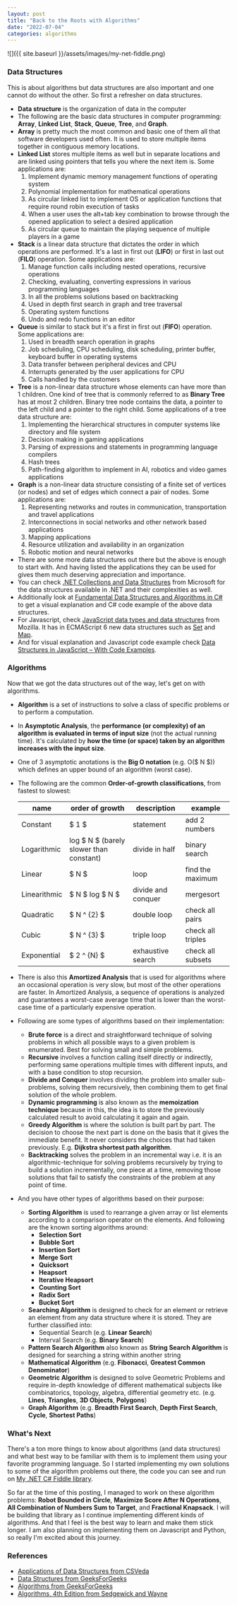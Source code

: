 ```yaml
---
layout: post
title: "Back to the Roots with Algorithms"
date: "2022-07-04"
categories: algorithms
---
```


![]({{ site.baseurl }}/assets/images/my-net-fiddle.png)

### Data Structures
This is about algorithms but data structures are also important and one cannot do without the other.  So first a refresher on data structures.

* **Data structure** is the organization of data in the computer
* The following are the basic data structures in computer programming: **Array**, **Linked** **List**, **Stack**, **Queue**, **Tree**, and **Graph**.
* **Array** is pretty much the most common and basic one of them all that software developers used often.  It is used to store multiple items together in contiguous memory locations.
* **Linked List** stores multiple items as well but in separate locations and are linked using pointers that tells you where the next item is.  Some applications are:
    1. Implement dynamic memory management functions of operating system
    2. Polynomial implementation for mathematical operations
    3. As circular linked list to implement OS or application functions that require round robin execution of tasks
    4. When a user uses the alt+tab key combination to browse through the opened application to select a desired application
    5. As circular queue to maintain the playing sequence of multiple players in a game
* **Stack** is a linear data structure that dictates the order in which operations are performed.  It's a last in first out (**LIFO**) or first in last out (**FILO**) operation.  Some applications are:
    1. Manage function calls including nested operations, recursive operations
    2. Checking, evaluating, converting expressions in various programming languages
    3. In all the problems solutions based on backtracking
    4. Used in depth first search in graph and tree traversal
    5. Operating system functions
    6. Undo and redo functions in an editor
* **Queue** is similar to stack but it's a first in first out (**FIFO**) operation.  Some applications are:
    1. Used in breadth search operation in graphs
    2. Job scheduling, CPU scheduling, disk scheduling, printer buffer, keyboard buffer in operating systems
    3. Data transfer between peripheral devices and CPU
    4. Interrupts generated by the user applications for CPU
    5. Calls handled by the customers
* **Tree** is a non-linear data structure whose elements can have more than 1 children. One kind of tree that is commonly referred to as **Binary Tree** has at most 2 children.  Binary tree node contains the data, a pointer to the left child and a pointer to the right child.  Some applications of a tree data structure are:
    1. Implementing the hierarchical structures in computer systems like directory and file system
    2. Decision making in gaming applications
    3. Parsing of expressions and statements in programming language compilers
    4. Hash trees
    5. Path-finding algorithm to implement in AI, robotics and video games applications
* **Graph** is a non-linear data structure consisting of a finite set of vertices (or nodes) and set of edges which connect a pair of nodes.  Some applications are:
    1. Representing networks and routes in communication, transportation and travel applications
    2. Interconnections in social networks and other network based applications
    3. Mapping applications
    4. Resource utilization and availability in an organization
    5. Robotic motion and neural networks
* There are some more data structures out there but the above is enough to start with.  And having listed the applications they can be used for gives them much deserving appreciation and importance.
* You can check [.NET Collections and Data Structures](https://docs.microsoft.com/en-us/dotnet/standard/collections) from Microsoft for the data structures available in .NET and their complexities as well.
* Additionally look at [Fundamental Data Structures and Algorithms in C#](https://dev.to/adavidoaiei/fundamental-data-structures-and-algorithms-in-c-4ocf) to get a visual explanation and C# code example of the above data structures.
* For Javascript, check [JavaScript data types and data structures](https://developer.mozilla.org/en-US/docs/Web/JavaScript/Data_structures) from Mozilla.  It has in ECMAScript 6 new data structures such as [Set](https://developer.mozilla.org/en-US/docs/Web/JavaScript/Reference/Global_Objects/Set) and [Map](https://developer.mozilla.org/en-US/docs/Web/JavaScript/Reference/Global_Objects/Map).
* And for visual explanation and Javascript code example check [Data Structures in JavaScript – With Code Examples](https://www.freecodecamp.org/news/data-structures-in-javascript-with-examples/).

### Algorithms
Now that we got the data structures out of the way, let's get on with algorithms.

* **Algorithm** is a set of instructions to solve a class of specific problems or to perform a computation.
* In **Asymptotic Analysis**, the **performance (or complexity) of an algorithm is evaluated in terms of input size** (not the actual running time). It's calculated by **how the time (or space) taken by an algorithm increases with the input size**.
* One of 3 asymptotic anotations is the **Big O notation** (e.g. O($ N $)) which defines an upper bound of an algorithm (worst case).
* The following are the common **Order-of-growth classifications**, from fastest to slowest:

    name | order of growth | description | example
    ---------|----------|---------|---------
    Constant | $ 1 $ | statement | add 2 numbers
    Logarithmic | log $ N $ (barely slower than constant) | divide in half | binary search
    Linear | $ N $ | loop | find the maximum
    Linearithmic | $ N $ log $ N $ | divide and conquer | mergesort
    Quadratic | $ N ^ {2} $ | double loop | check all pairs
    Cubic | $ N ^ {3} $ | triple loop | check all triples
    Exponential | $ 2 ^ {N} $ | exhaustive search | check all subsets

* There is also this **Amortized Analysis** that is used for algorithms where an occasional operation is very slow, but most of the other operations are faster. In Amortized Analysis, a sequence of operations is analyzed and guarantees a worst-case average time that is lower than the worst-case time of a particularly expensive operation.
* Following are some types of algorithms based on their implementation:
    * **Brute force** is a direct and straightforward technique of solving problems in which all possible ways to a given problem is enumerated.  Best for solving small and simple problems.
    * **Recursive** involves a function calling itself directly or indirectly, performing same operations multiple times with different inputs, and with a base condition to stop recursion.
    * **Divide and Conquer** involves dividing the problem into smaller sub-problems, solving them recursively, then combining them to get final solution of the whole problem.
    * **Dynamic programming** is also known as the **memoization technique** because in this, the idea is to store the previously calculated result to avoid calculating it again and again.
    * **Greedy Algorithm** is where the solution is built part by part. The decision to choose the next part is done on the basis that it gives the immediate benefit. It never considers the choices that had taken previously. E.g. **Dijkstra shortest path algorithm**.
    * **Backtracking** solves the problem in an incremental way i.e. it is an algorithmic-technique for solving problems recursively by trying to build a solution incrementally, one piece at a time, removing those solutions that fail to satisfy the constraints of the problem at any point of time.
* And you have other types of algorithms based on their purpose:
    * **Sorting Algorithm** is used to rearrange a given array or list elements according to a comparison operator on the elements.  And following are the known sorting algorithms around:
        * **Selection Sort**
        * **Bubble Sort**
        * **Insertion Sort**
        * **Merge Sort**
        * **Quicksort**
        * **Heapsort**
        * **Iterative Heapsort**
        * **Counting Sort**
        * **Radix Sort**
        * **Bucket Sort**
    * **Searching Algorithm** is designed to check for an element or retrieve an element from any data structure where it is stored.  They are further classified into:
        * Sequential Search (e.g. **Linear Search**)
        * Interval Search (e.g. **Binary Search**)
    * **Pattern Search Algorithm** also known as **String Search Algorithm** is designed for searching a string within another string
    * **Mathematical Algorithm** (e.g. **Fibonacci**, **Greatest Common Denominator**)
    * **Geometric Algorithm** is designed to solve Geometric Problems and require in-depth knowledge of different mathematical subjects like combinatorics, topology, algebra, differential geometry etc. (e.g. **Lines**, **Triangles**, **3D Objects**, **Polygons**)
    * **Graph Algorithm** (e.g. **Breadth First Search**, **Depth First Search**, **Cycle**, **Shortest Paths**)

### What's Next
There's a ton more things to know about algorithms (and data structures) and what best way to be familiar with them is to implement them using your favorite programming language.  So I started implementing my own solutions to some of the algorithm problems out there, the code you can see and run on [My .NET C# Fiddle library](https://dotnetfiddle.net/Authors/224214/Rodan%20Sotto).

So far at the time of this posting, I managed to work on these algorithm problems: **Robot Bounded in Circle**, **Maximize Score After N Operations**, **All Combination of Numbers Sum to Target**, and **Fractional Knapsack**.  I will be building that library as I continue implementing different kinds of algorithms.  And that I feel is the best way to learn and make them stick longer.  I am also planning on implementing them on Javascript and Python, so really I'm excited about this journey.

### References
* [Applications of Data Structures from CSVeda](https://csveda.com/data-structure/applications-of-data-structures)
* [Data Structures from GeeksForGeeks](https://www.geeksforgeeks.org/data-structures)
* [Algorithms from GeeksForGeeks](https://www.geeksforgeeks.org/fundamentals-of-algorithms)
* [Algorithms, 4th Edition from Sedgewick and Wayne](https://algs4.cs.princeton.edu/home)

